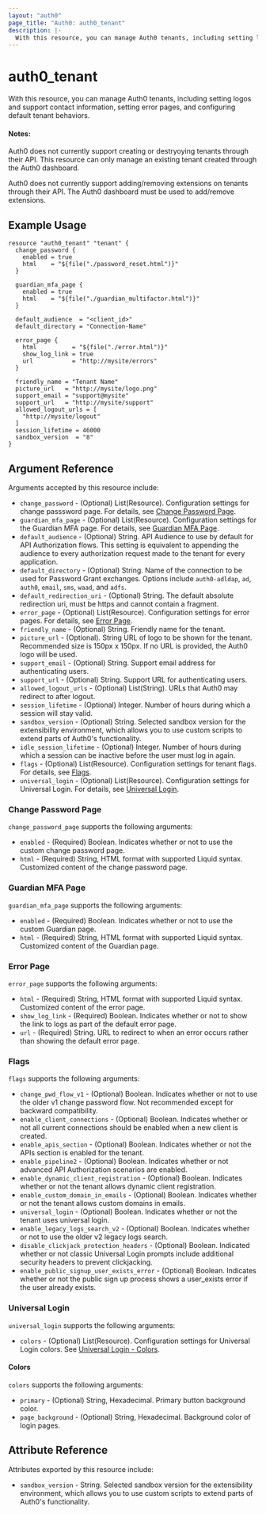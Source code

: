 ```yaml
---
layout: "auth0"
page_title: "Auth0: auth0_tenant"
description: |-
  With this resource, you can manage Auth0 tenants, including setting logos and support contact information, setting error pages, and configuring default tenant behaviors.
---
```


# auth0_tenant

With this resource, you can manage Auth0 tenants, including setting logos and support contact information, setting error pages, and configuring default tenant behaviors.

#### Notes:
Auth0 does not currently support creating or destryoying tenants through their API. This resource can only manage an existing tenant created through the Auth0 dashboard. 

Auth0 does not currently support adding/removing extensions on tenants through their API. The Auth0 dashboard must be used to add/remove extensions. 

## Example Usage

```hcl
resource "auth0_tenant" "tenant" {
  change_password {
    enabled = true
    html    = "${file("./password_reset.html")}"
  }

  guardian_mfa_page {
    enabled = true
    html    = "${file("./guardian_multifactor.html")}"
  }

  default_audience  = "<client_id>"
  default_directory = "Connection-Name"

  error_page {
    html          = "${file("./error.html")}"
    show_log_link = true
    url           = "http://mysite/errors"
  }

  friendly_name = "Tenant Name"
  picture_url   = "http://mysite/logo.png"
  support_email = "support@mysite"
  support_url   = "http://mysite/support"
  allowed_logout_urls = [
    "http://mysite/logout"
  ]
  session_lifetime = 46000
  sandbox_version  = "8"
}
```

## Argument Reference

Arguments accepted by this resource include:

* `change_password` - (Optional) List(Resource). Configuration settings for change passsword page. For details, see [Change Password Page](#change-password-page).
* `guardian_mfa_page` - (Optional) List(Resource). Configuration settings for the Guardian MFA page. For details, see [Guardian MFA Page](#guardian-mfa-page).
* `default_audience` - (Optional) String. API Audience to use by default for API Authorization flows. This setting is equivalent to appending the audience to every authorization request made to the tenant for every application.
* `default_directory` - (Optional) String. Name of the connection to be used for Password Grant exchanges. Options include `auth0-adldap`, `ad`, `auth0`, `email`, `sms`, `waad`, and `adfs`.
* `default_redirection_uri` - (Optional) String. The default absolute redirection uri, must be https and cannot contain a fragment.
* `error_page` - (Optional) List(Resource). Configuration settings for error pages. For details, see [Error Page](#error-page).
* `friendly_name` - (Optional) String. Friendly name for the tenant.
* `picture_url` - (Optional). String URL of logo to be shown for the tenant. Recommended size is 150px x 150px. If no URL is provided, the Auth0 logo will be used. 
* `support_email` - (Optional) String. Support email address for authenticating users.
* `support_url` - (Optional) String. Support URL for authenticating users.
* `allowed_logout_urls` - (Optional) List(String). URLs that Auth0 may redirect to after logout.
* `session_lifetime` - (Optional) Integer. Number of hours during which a session will stay valid.
* `sandbox_version` - (Optional) String. Selected sandbox version for the extensibility environment, which allows you to use custom scripts to extend parts of Auth0's functionality.
* `idle_session_lifetime` - (Optional) Integer. Number of hours during which a session can be inactive before the user must log in again.
* `flags` - (Optional) List(Resource). Configuration settings for tenant flags. For details, see [Flags](#flags).
* `universal_login` - (Optional) List(Resource). Configuration settings for Universal Login. For details, see [Universal Login](#universal-login).

### Change Password Page

`change_password_page` supports the following arguments:

* `enabled` - (Required) Boolean. Indicates whether or not to use the custom change password page.
* `html` - (Required) String, HTML format with supported Liquid syntax. Customized content of the change password page.

### Guardian MFA Page

`guardian_mfa_page` supports the following arguments:

* `enabled` - (Required) Boolean. Indicates whether or not to use the custom Guardian page.
* `html` - (Required) String, HTML format with supported Liquid syntax. Customized content of the Guardian page.

### Error Page

`error_page` supports the following arguments:

* `html` - (Required) String, HTML format with supported Liquid syntax. Customized content of the error page.
* `show_log_link` - (Required) Boolean. Indicates whether or not to show the link to logs as part of the default error page.
* `url` - (Required) String. URL to redirect to when an error occurs rather than showing the default error page.

### Flags

`flags` supports the following arguments:

* `change_pwd_flow_v1` - (Optional) Boolean. Indicates whether or not to use the older v1 change password flow. Not recommended except for backward compatibility.
* `enable_client_connections` - (Optional) Boolean. Indicates whether or not all current connections should be enabled when a new client is created.
* `enable_apis_section` - (Optional) Boolean. Indicates whether or not the APIs section is enabled for the tenant.
* `enable_pipeline2` - (Optional) Boolean. Indicates whether or not advanced API Authorization scenarios are enabled.
* `enable_dynamic_client_registration` - (Optional) Boolean. Indicates whether or not the tenant allows dynamic client registration.
* `enable_custom_domain_in_emails` - (Optional) Boolean. Indicates whether or not the tenant allows custom domains in emails.
* `universal_login` - (Optional) Boolean. Indicates whether or not the tenant uses universal login.
* `enable_legacy_logs_search_v2` - (Optional) Boolean. Indicates whether or not to use the older v2 legacy logs search.
* `disable_clickjack_protection_headers` - (Optional) Boolean. Indicated whether or not classic Universal Login prompts include additional security headers to prevent clickjacking.
* `enable_public_signup_user_exists_error` - (Optional) Boolean. Indicates whether or not the public sign up process shows a user_exists error if the user already exists.

### Universal Login

`universal_login` supports the following arguments:

* `colors` - (Optional) List(Resource). Configuration settings for Universal Login colors. See [Universal Login - Colors](#colors).

#### Colors 

`colors` supports the following arguments:

* `primary` - (Optional) String, Hexadecimal. Primary button background color.
* `page_background` - (Optional) String, Hexadecimal. Background color of login pages.

## Attribute Reference

Attributes exported by this resource include:

* `sandbox_version` - String. Selected sandbox version for the extensibility environment, which allows you to use custom scripts to extend parts of Auth0's functionality.
